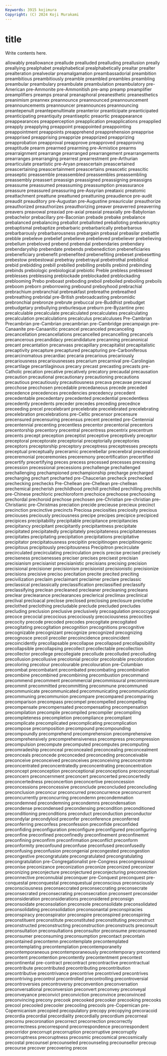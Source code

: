 ```yaml
---
Keywords: 3915 kojimura
Copyright: (C) 2024 Koji Murakami
---
```


# title

Write contents here.



allowably
preallowance preallude prealluded prealluding preallusion preally preallying prealphabet prealphabetical prealphabetically
prealtar prealter prealteration prealveolar preamalgamation preambassadorial preambition preambitious preambitiously preamble
preambled preambles preambling preambular preambulary preambulate preambulation preambulatory pre-American pre-Ammonite
pre-Ammonitish pre-amp preamp preamplifier preamplifiers preamps preanal preanaphoral preanesthetic preanesthetics
preanimism preannex preannounce preannounced preannouncement preannouncements preannouncer preannounces preannouncing preantepenult
preantepenultimate preanterior preanticipate preanticipated preanticipating preantiquity preantiseptic preaortic preappearance preappearances
preapperception preapplication preapplications preapplied preapply preapplying preappoint preappointed preappointing preappointment
preappoints preapprehend preapprehension preapprise preapprised preapprising preapprize preapprized preapprizing preapprobation
preapproval preapprove preapproved preapproving preaptitude prearm prearmed prearming pre-Armistice prearms
prearraignment prearrange prearranged prearrangement prearrangements prearranges prearranging prearrest prearrestment pre-Arthurian
prearticulate preartistic pre-Aryan preascertain preascertained preascertaining preascertainment preascertains preascetic preascitic
preaseptic preassemble preassembled preassembles preassembling preassembly preassert preassign preassigned preassigning
preassigns preassume preassumed preassuming preassumption preassurance preassure preassured preassuring pre-Assyrian
preataxic preatomic preattachment preattune preattuned preattuning preaudience pre-audit preaudit preauditory
pre-Augustan pre-Augustine preauricular preauthorize preauthorized preauthorizes preauthorizing preaver preaverred preaverring
preavers preavowal preaxiad pre-axial preaxial preaxially pre-Babylonian prebachelor prebacillary pre-Baconian
prebade prebake prebalance prebalanced prebalancing preballot preballoted preballoting prebankruptcy prebaptismal
prebaptize prebarbaric prebarbarically prebarbarous prebarbarously prebarbarousness prebargain prebasal prebasilar prebattle
prebble prebeleve prebelief prebelieve prebelieved prebeliever prebelieving prebellum prebeloved prebend
prebendal prebendaries prebendary prebendaryship prebendate prebends prebenediction prebeneficiaries prebeneficiary prebenefit
prebenefited prebenefiting prebeset prebesetting prebestow prebestowal prebetray prebetrayal prebetrothal prebiblical
prebid prebidding prebill prebilled prebilling prebills prebind prebinding prebinds prebiologic
prebiological prebiotic Preble prebless preblessed preblesses preblessing preblockade preblockaded preblockading
preblooming Prebo preboast preboding preboil preboiled preboiling preboils preboom preborn
preborrowing prebound preboyhood prebrachial prebrachium prebranchial prebreakfast prebreathe prebreathed prebreathing
prebridal pre-British prebroadcasting prebromidic prebronchial prebronze prebrute prebuccal pre-Buddhist prebudget
prebudgetary prebullying preburlesque preburn pre-Byzantine prec precalculable precalculate precalculated precalculates
precalculating precalculation precalculations precalculus precalculuses Pre-Cambrian Precambrian pre-Cambrian precambrian pre-Cambridge
precampaign pre-Canaanite pre-Canaanitic precancel precanceled precanceling precancellation precancellations precancelled precancelling
precancels precancerous precandidacy precandidature precanning precanonical precant precantation precanvass precapillary
precapitalist precapitalistic precaptivity precapture precaptured precapturing pre-Carboniferous precarcinomatous precardiac precaria
precarious precariously precariousness precariousnesses precarium precarnival pre-Carolingian precartilage precartilaginous precary
precast precasting precasts pre-Catholic precation precative precatively precatory precaudal precausation
precaution precautional precautionary precautioning precautions precautious precautiously precautiousness precava precavae
precaval precchose precchosen precedable precedaneous precede preceded precedence precedences precedencies
precedency precedent precedentable precedentary precedented precedential precedentless precedently precedents preceder
precedes preceding precednce preceeding precel precelebrant precelebrate precelebrated precelebrating precelebration
precelebrations pre-Celtic precensor precensure precensured precensuring precensus precent precented pre-Centennial
precentennial precenting precentless precentor precentorial precentors precentorship precentory precentral precentress
precentrix precentrum precents precept preception preceptist preceptive preceptively preceptor preceptoral
preceptorate preceptorial preceptorially preceptories preceptors preceptorship preceptory preceptress preceptresses precepts
preceptual preceptually preceramic precerebellar precerebral precerebroid preceremonial preceremonies preceremony precertification
precertified precertify precertifying preces precess precessed precesses precessing precession precessional
precessions prechallenge prechallenged prechallenging prechampioned prechampionship precharge precharged precharging prechart
precharted pre-Chaucerian precheck prechecked prechecking prechecks Pre-Chellean pre-Chellean pre-chellean prechemical
precherish prechildhood prechill prechilled prechilling prechills pre-Chinese prechloric prechloroform prechoice
prechoose prechoosing prechordal prechoroid prechose prechosen pre-Christian pre-christian pre-Christianic pre-Christmas
preciation precide precieuse precieux precinct precinction precinctive precincts Preciosa preciosities
preciosity precious preciouses preciously preciousness precipe precipes precipice precipiced precipices
precipitability precipitable precipitance precipitancies precipitancy precipitant precipitantly precipitantness precipitate precipitated
precipitatedly precipitately precipitateness precipitatenesses precipitates precipitating precipitation precipitations precipitative precipitator
precipitatousness precipitin precipitinogen precipitinogenic precipitous precipitously precipitousness Precipitron precirculate precirculated
precirculating precirculation precis precise precised precisely preciseness precisenesses preciser precises
precisest precisian precisianism precisianist precisianistic precisians precising precision precisional precisioner
precisionism precisionist precisionistic precisionize precisions precisive preciso precitation precite precited
preciting precivilization preclaim preclaimant preclaimer preclare preclassic preclassical preclassically preclassification
preclassified preclassify preclassifying preclean precleaned precleaner precleaning precleans preclear preclearance
preclearances preclerical preclimax preclinical preclival precloacal preclose preclosed preclosing preclosure
preclothe preclothed preclothing precludable preclude precluded precludes precluding preclusion preclusive
preclusively precoagulation precoccygeal precoce precocial precocious precociously precociousness precocities precocity
precode precoded precodes precogitate precogitated precogitating precogitation precognition precognitions precognitive
precognizable precognizant precognize precognized precognizing precognosce precoil precoiler precoincidence precoincident
precoincidently precollapsable precollapse precollapsed precollapsibility precollapsible precollapsing precollect precollectable precollection
precollector precollege precollegiate precollude precolluded precolluding precollusion precollusive precolonial precolor
precolorable precoloration precoloring precolour precolourable precolouration pre-Columbian precombat precombatant precombated
precombating precombination precombine precombined precombining precombustion precommand precommend precomment precommercial
precommissural precommissure precommit precommitted precommitting precommune precommuned precommunicate precommunicated precommunicating
precommunication precommuning precommunion precompare precompared precomparing precomparison precompass precompel precompelled
precompelling precompensate precompensated precompensating precompensation precompilation precompile precompiled precompiler precompiling
precompleteness precompletion precompliance precompliant precomplicate precomplicated precomplicating precomplication precompose precomposition
precompound precompounding precompoundly precomprehend precomprehension precomprehensive precomprehensively precomprehensiveness precompress precompression
precompulsion precompute precomputed precomputes precomputing precomradeship preconceal preconcealed preconcealing preconcealment
preconceals preconcede preconceded preconceding preconceivable preconceive preconceived preconceives preconceiving preconcentrate
preconcentrated preconcentratedly preconcentrating preconcentration preconcept preconception preconceptional preconceptions preconceptual preconcern
preconcernment preconcert preconcerted preconcertedly preconcertedness preconcertion preconcertive preconcession preconcessions preconcessive
preconclude preconcluded preconcluding preconclusion preconcur preconcurred preconcurrence preconcurrent preconcurrently preconcurring
precondemn precondemnation precondemned precondemning precondemns precondensation precondense precondensed precondensing precondition
preconditioned preconditioning preconditions preconduct preconduction preconductor precondylar precondyloid preconfer preconference
preconferred preconferring preconfess preconfession preconfide preconfided preconfiding preconfiguration preconfigure preconfigured
preconfiguring preconfine preconfined preconfinedly preconfinement preconfinemnt preconfining preconfirm preconfirmation preconflict
preconform preconformity preconfound preconfuse preconfused preconfusedly preconfusing preconfusion precongenial precongested
precongestion precongestive precongratulate precongratulated precongratulating precongratulation pre-Congregationalist pre-Congress precongressional preconise
preconizance preconization preconize preconized preconizer preconizing preconjecture preconjectured preconjecturing preconnection
preconnective preconnubial preconquer pre-Conquest preconquest pre-conquestal preconquestal preconquestual preconscious preconsciously
preconsciousness preconseccrated preconseccrating preconsecrate preconsecrated preconsecrating preconsecration preconsent preconsider preconsideration
preconsiderations preconsidered preconsign preconsoidate preconsolation preconsole preconsolidate preconsolidated preconsolidating preconsolidation
preconsonantal preconspiracies preconspiracy preconspirator preconspire preconspired preconspiring preconstituent preconstitute preconstituted
preconstituting preconstruct preconstructed preconstructing preconstruction preconstructs preconsult preconsultation preconsultations preconsultor
preconsume preconsumed preconsumer preconsuming preconsumption precontact precontain precontained precontemn precontemplate
precontemplated precontemplating precontemplation precontemporaneity precontemporaneous precontemporaneously precontemporary precontend precontent precontention
precontently precontentment precontest precontinental pre-contract precontract precontractive precontractual precontribute precontributed
precontributing precontribution precontributive precontrivance precontrive precontrived precontrives precontriving precontrol precontrolled
precontrolling precontroversial precontroversies precontroversy preconvention preconversation preconversational preconversion preconvert preconvey
preconveyal preconveyance preconvict preconviction preconvince preconvinced preconvincing precony precook precooked
precooker precooking precooks precool precooled precooler precooling precools pre-Copernican pre-Copernicanism
precopied precopulatory precopy precopying precoracoid precordia precordial precordiality precordially precordium
precorneal precornu precoronation precorrect precorrection precorrectly precorrectness precorrespond precorrespondence precorrespondent
precorridor precorrupt precorruption precorruptive precorruptly precorruptness precoruptness precosmic precosmical precosmically
precostal precounsel precounseled precounseling precounsellor precoup precourse precover precovering precox
